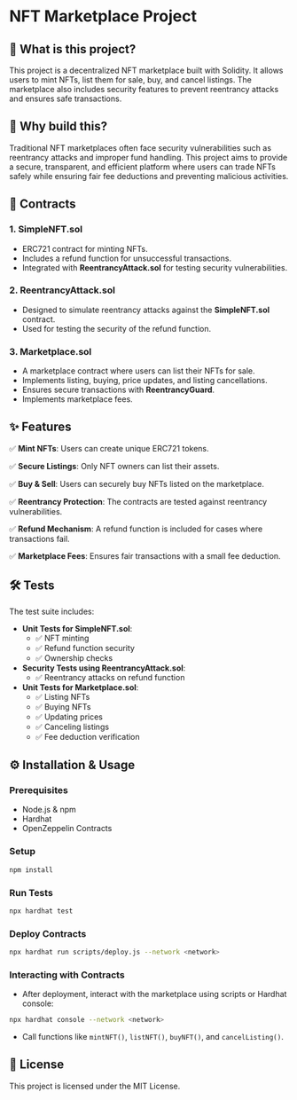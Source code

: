 # NFT Marketplace Project

## 📌 What is this project?

This project is a decentralized NFT marketplace built with Solidity. It allows users to mint NFTs, list them for sale, buy, and cancel listings. The marketplace also includes security features to prevent reentrancy attacks and ensures safe transactions.

## 🤔 Why build this?

Traditional NFT marketplaces often face security vulnerabilities such as reentrancy attacks and improper fund handling. This project aims to provide a secure, transparent, and efficient platform where users can trade NFTs safely while ensuring fair fee deductions and preventing malicious activities.

## 📝 Contracts

### 1. **SimpleNFT.sol**

- ERC721 contract for minting NFTs.
- Includes a refund function for unsuccessful transactions.
- Integrated with **ReentrancyAttack.sol** for testing security vulnerabilities.

### 2. **ReentrancyAttack.sol**

- Designed to simulate reentrancy attacks against the **SimpleNFT.sol** contract.
- Used for testing the security of the refund function.

### 3. **Marketplace.sol**

- A marketplace contract where users can list their NFTs for sale.
- Implements listing, buying, price updates, and listing cancellations.
- Ensures secure transactions with **ReentrancyGuard**.
- Implements marketplace fees.

## ✨ Features

✅ **Mint NFTs**: Users can create unique ERC721 tokens.

✅ **Secure Listings**: Only NFT owners can list their assets.

✅ **Buy & Sell**: Users can securely buy NFTs listed on the marketplace.

✅ **Reentrancy Protection**: The contracts are tested against reentrancy vulnerabilities.

✅ **Refund Mechanism**: A refund function is included for cases where transactions fail.


✅ **Marketplace Fees**: Ensures fair transactions with a small fee deduction.

## 🛠️ Tests

The test suite includes:

- **Unit Tests for SimpleNFT.sol**:
  - ✅ NFT minting
  - ✅ Refund function security
  - ✅ Ownership checks
- **Security Tests using ReentrancyAttack.sol**:
  - ✅ Reentrancy attacks on refund function
- **Unit Tests for Marketplace.sol**:
  - ✅ Listing NFTs
  - ✅ Buying NFTs
  - ✅ Updating prices
  - ✅ Canceling listings
  - ✅ Fee deduction verification

## ⚙️ Installation & Usage

### Prerequisites

- Node.js & npm
- Hardhat
- OpenZeppelin Contracts

### Setup

```sh
npm install
```

### Run Tests

```sh
npx hardhat test
```

### Deploy Contracts

```sh
npx hardhat run scripts/deploy.js --network <network>
```

### Interacting with Contracts

- After deployment, interact with the marketplace using scripts or Hardhat console:

```sh
npx hardhat console --network <network>
```

- Call functions like `mintNFT()`, `listNFT()`, `buyNFT()`, and `cancelListing()`.

## 📜 License

This project is licensed under the MIT License.

